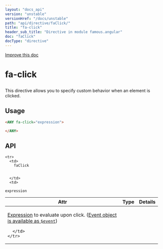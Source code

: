 ```yaml
---
layout: "docs_api"
version: "unstable"
versionHref: "/docs/unstable"
path: "api/directive/faClick/"
title: "fa-click"
header_sub_title: "Directive in module famous.angular"
doc: "faClick"
docType: "directive"
---
```


<div class="improve-docs">
  <a href='https://github.com/Famous/famous-angular/edit/master/src/scripts/directives/fa-click.js#L1'>
    Improve this doc
  </a>
</div>




<h1 class="api-title">

  fa-click



</h1>





This directive allows you to specify custom behavior when an element is clicked.








  
<h2 id="usage">Usage</h2>
  
```html
<ANY fa-click="expression">

</ANY>
```
  
  
<h2 id="api" style="clear:both;">API</h2>

<table class="table" style="margin:0;">
  <thead>
    <tr>
      <th>Attr</th>
      <th>Type</th>
      <th>Details</th>
    </tr>
  </thead>
  <tbody>
    
    <tr>
      <td>
        faClick
        
        
      </td>
      <td>
        
  <code>expression</code>
      </td>
      <td>
        <p><a href="https://docs.angularjs.org/guide/expression">Expression</a> to evaluate upon
click. (<a href="https://docs.angularjs.org/guide/expression#-event-">Event object is available as <code>$event</code></a>)</p>

        
      </td>
    </tr>
    
  </tbody>
</table>

  

  





